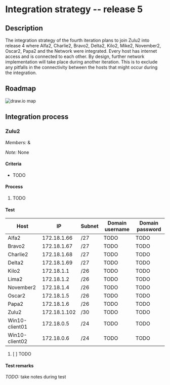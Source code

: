 # Integration strategy -- release 5

## Description

The integration strategy of the fourth iteration plans to join Zulu2 into release 4 where Alfa2, Charlie2, Bravo2, Delta2, Kilo2, Mike2, November2, Oscar2, Papa2 and the Network were integrated.
Every host has internet access and is connected to each other.
By design, further network implementation will take place during another iteration.
This is to exclude any pitfalls in the connectivity between the hosts that might occur during the integration.


## Roadmap

![draw.io map](/Critical_path.png)


## Integration process

### Zulu2

*Members:* []() & []()

*Note:* None

#### Criteria

* TODO

#### Process

1. TODO

#### Test

| Host           | IP           | Subnet | Domain username | Domain password |
|----------------|--------------|--------|-----------------|-----------------|
| Alfa2          | 172.18.1.66  | /27    | TODO            | TODO            |
| Bravo2         | 172.18.1.67  | /27    | TODO            | TODO            |
| Charlie2       | 172.18.1.68  | /27    | TODO            | TODO            |
| Delta2         | 172.18.1.69  | /27    | TODO            | TODO            |
| Kilo2          | 172.18.1.1   | /26    | TODO            | TODO            |
| Lima2          | 172.18.1.2   | /26    | TODO            | TODO            |
| November2      | 172.18.1.4   | /26    | TODO            | TODO            |
| Oscar2         | 172.18.1.5   | /26    | TODO            | TODO            |
| Papa2          | 172.18.1.6   | /26    | TODO            | TODO            |
| Zulu2          | 172.18.1.102 | /30    | TODO            | TODO            |
| Win10-client01 | 172.18.0.5   | /24    | TODO            | TODO            |
| Win10-client02 | 172.18.0.6   | /24    | TODO            | TODO            |

1. [ ] TODO

#### Test remarks

*TODO:* take notes during test

